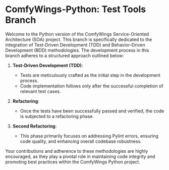 # ComfyWings-Python: Test Tools Branch

Welcome to the Python version of the ComfyWings Service-Oriented Architecture (SOA) project. This branch is specifically dedicated to the integration of Test-Driven Development (TDD) and Behavior-Driven Development (BDD) methodologies. The development process in this branch adheres to a structured approach outlined below:

1. **Test-Driven Development (TDD)**:
   - Tests are meticulously crafted as the initial step in the development process.
   - Code implementation follows only after the successful completion of relevant test cases.
   
2. **Refactoring**:
   - Once the tests have been successfully passed and verified, the code is subjected to a refactoring phase.
   
3. **Second Refactoring**:
   - This phase primarily focuses on addressing Pylint errors, ensuring code quality, and enhancing overall codebase robustness.

Your contributions and adherence to these methodologies are highly encouraged, as they play a pivotal role in maintaining code integrity and promoting best practices within the ComfyWings Python project.